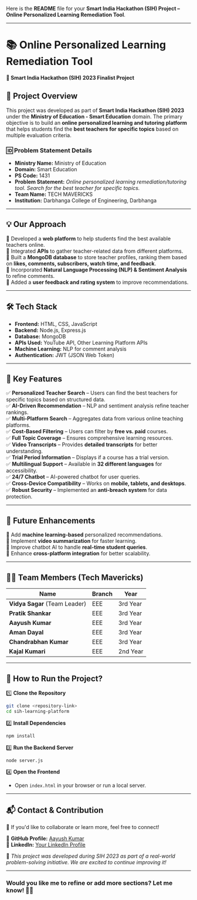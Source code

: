 Here is the **README** file for your **Smart India Hackathon (SIH) Project – Online Personalized Learning Remediation Tool**.  

---

# **📚 Online Personalized Learning Remediation Tool**  
**🚀 Smart India Hackathon (SIH) 2023 Finalist Project**  

## **📌 Project Overview**  
This project was developed as part of **Smart India Hackathon (SIH) 2023** under the **Ministry of Education - Smart Education** domain. The primary objective is to build an **online personalized learning and tutoring platform** that helps students find the **best teachers for specific topics** based on multiple evaluation criteria.  

### **🆔 Problem Statement Details**  
- **Ministry Name:** Ministry of Education  
- **Domain:** Smart Education  
- **PS Code:** 1431  
- **Problem Statement:** *Online personalized learning remediation/tutoring tool. Search for the best teacher for specific topics.*  
- **Team Name:** TECH MAVERICKS  
- **Institution:** Darbhanga College of Engineering, Darbhanga  

---

## **💡 Our Approach**  
🔹 Developed a **web platform** to help students find the best available teachers online.  
🔹 Integrated **APIs** to gather teacher-related data from different platforms.  
🔹 Built a **MongoDB database** to store teacher profiles, ranking them based on **likes, comments, subscribers, watch time, and feedback**.  
🔹 Incorporated **Natural Language Processing (NLP) & Sentiment Analysis** to refine comments.  
🔹 Added a **user feedback and rating system** to improve recommendations.  

---

## **🛠️ Tech Stack**  
- **Frontend:** HTML, CSS, JavaScript  
- **Backend:** Node.js, Express.js  
- **Database:** MongoDB  
- **APIs Used:** YouTube API, Other Learning Platform APIs  
- **Machine Learning:** NLP for comment analysis  
- **Authentication:** JWT (JSON Web Token)  

---

## **📌 Key Features**  
✅ **Personalized Teacher Search** – Users can find the best teachers for specific topics based on structured data.  
✅ **AI-Driven Recommendation** – NLP and sentiment analysis refine teacher rankings.  
✅ **Multi-Platform Search** – Aggregates data from various online teaching platforms.  
✅ **Cost-Based Filtering** – Users can filter by **free vs. paid** courses.  
✅ **Full Topic Coverage** – Ensures comprehensive learning resources.  
✅ **Video Transcripts** – Provides **detailed transcripts** for better understanding.  
✅ **Trial Period Information** – Displays if a course has a trial version.  
✅ **Multilingual Support** – Available in **32 different languages** for accessibility.  
✅ **24/7 Chatbot** – AI-powered chatbot for user queries.  
✅ **Cross-Device Compatibility** – Works on **mobile, tablets, and desktops**.  
✅ **Robust Security** – Implemented an **anti-breach system** for data protection.  

---

## **🚀 Future Enhancements**  
🔹 Add **machine learning-based** personalized recommendations.  
🔹 Implement **video summarization** for faster learning.  
🔹 Improve chatbot AI to handle **real-time student queries**.  
🔹 Enhance **cross-platform integration** for better scalability.  

---

## **👨‍💻 Team Members (Tech Mavericks)**  
| Name                | Branch | Year |  
|---------------------|--------|------|  
| **Vidya Sagar** (Team Leader) | EEE | 3rd Year |  
| **Pratik Shankar**  | EEE | 3rd Year |  
| **Aayush Kumar**    | EEE | 3rd Year |  
| **Aman Dayal**      | EEE | 3rd Year |  
| **Chandrabhan Kumar** | EEE | 3rd Year |  
| **Kajal Kumari**    | EEE | 2nd Year |  

---

## **📂 How to Run the Project?**  
1️⃣ **Clone the Repository**  
   ```sh
   git clone <repository-link>
   cd sih-learning-platform
   ```  
2️⃣ **Install Dependencies**  
   ```sh
   npm install
   ```  
3️⃣ **Run the Backend Server**  
   ```sh
   node server.js
   ```  
4️⃣ **Open the Frontend**  
   - Open `index.html` in your browser or run a local server.  

---

## **📬 Contact & Contribution**  
📧 If you'd like to collaborate or learn more, feel free to connect!  

🔗 **GitHub Profile:** [Aayush Kumar](https://github.com/aayushkr03)  
🔗 **LinkedIn:** [Your LinkedIn Profile](#)  

🚀 *This project was developed during SIH 2023 as part of a real-world problem-solving initiative. We are excited to continue improving it!*  

---

### **Would you like me to refine or add more sections? Let me know! 🚀😊**

